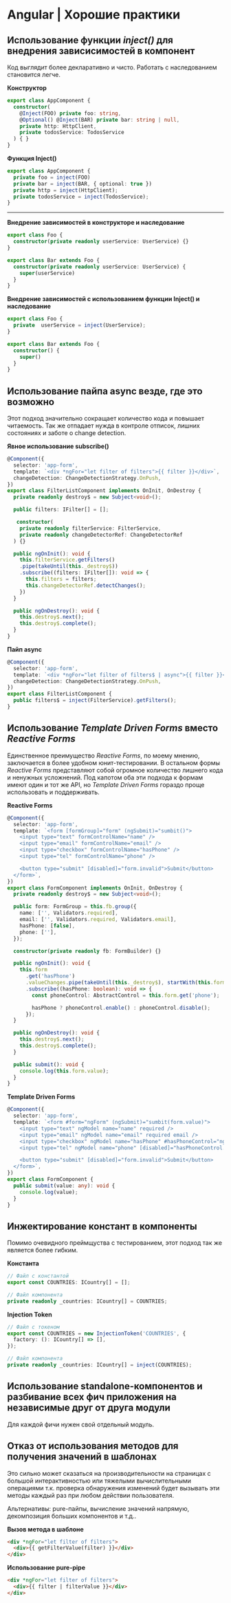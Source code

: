 # Angular | Хорошие практики

## Использование функции *inject()* для внедрения зависисимостей в компонент
Код выглядит более декларативно и чисто. Работать с наследованием становится легче.

**Конструктор**

```ts
export class AppComponent {
  constructor(
    @Inject(FOO) private foo: string,
    @Optional() @Inject(BAR) private bar: string | null,
    private http: HttpClient,
    private todosService: TodosService
  ) { }
}
```

**Функция Inject()**

```ts
export class AppComponent {
  private foo = inject(FOO)
  private bar = inject(BAR, { optional: true })
  private http = inject(HttpClient);
  private todosService = inject(TodosService);
}
```
------------

**Внедрение зависимостей в конструкторе и наследование**
```ts
export class Foo {
  constructor(private readonly userService: UserService) {}
}

export class Bar extends Foo {
  constructor(private readonly userService: UserService) {
    super(userService)
  }
}
```

**Внедрение зависимостей с использованием функции Inject() и наследование**

```ts
export class Foo {
  private  userService = inject(UserService);
}

export class Bar extends Foo {
  constructor() {
    super()
  }
}
```

## Использование пайпа async везде, где это возможно
Этот подход значительно сокращает количество кода и повышает читаемость. Так же отпадает нужда в контроле отписок, лишних состояниях и заботе о change detection.

**Явное использование subscribe()**

```ts
@Component({
  selector: 'app-form',
  template: `<div *ngFor="let filter of filters">{{ filter }}</div>`,
  changeDetection: ChangeDetectionStrategy.OnPush,
})
export class FilterListComponent implements OnInit, OnDestroy {
  private readonly destroy$ = new Subject<void>();

  public filters: IFilter[] = [];

   constructor(
    private readonly filterService: FilterService,
    private readonly changeDetectorRef: ChangeDetectorRef
  ) {}

  public ngOnInit(): void {
    this.filterService.getFilters()
    .pipe(takeUntil(this._destroy$))
    .subscribe((filters: IFilter[]): void => {
      this.filters = filters;
      this.changeDetectorRef.detectChanges();
    })
  }

  public ngOnDestroy(): void {
    this.destroy$.next();
    this.destroy$.complete();
  }
}
```

**Пайп async**

```ts
@Component({
  selector: 'app-form',
  template: `<div *ngFor="let filter of filters$ | async">{{ filter }}</div>`,
  changeDetection: ChangeDetectionStrategy.OnPush,
})
export class FilterListComponent {
  public filters$ = inject(FilterService).getFilters();
}
```

## Использование *Template Driven Forms* вместо *Reactive Forms*
 Единственное преимущество *Reactive Forms*, по моему мнению, заключается в более удобном юнит-тестировании. В остальном формы *Reactive Forms* представляют собой огромное количество лишнего кода и ненужных усложнений. Под капотом оба эти подхода к формам имеют один и тот же API, но *Template Driven Forms* гораздо проще использовать и поддерживать.

**Reactive Forms**

```ts
@Component({
  selector: 'app-form',
  template: `<form [formGroup]="form" (ngSubmit)="sumbit()">
    <input type="text" formControlName="name" />
    <input type="email" formControlName="email" />
    <input type="checkbox" formControlName="hasPhone" />
    <input type="tel" formControlName="phone" />

    <button type="submit" [disabled]="form.invalid">Submit</button>
  </form>`,
})
export class FormComponent implements OnInit, OnDestroy {
  private readonly destroy$ = new Subject<void>();

  public form: FormGroup = this.fb.group({
    name: ['', Validators.required],
    email: ['', Validators.required, Validators.email],
    hasPhone: [false],
    phone: [''],
  });

  constructor(private readonly fb: FormBuilder) {}

  public ngOnInit(): void {
    this.form
      .get('hasPhone')
      .valueChanges.pipe(takeUntil(this._destroy$), startWith(this.form.get('hasPhone').value))
      .subscribe((hasPhone: boolean): void => {
        const phoneControl: AbstractControl = this.form.get('phone');

        hasPhone ? phoneControl.enable() : phoneControl.disable();
      });
  }

  public ngOnDestroy(): void {
    this.destroy$.next();
    this.destroy$.complete();
  }

  public submit(): void {
    console.log(this.form.value);
  }
}
```

**Template Driven Forms**
```ts
@Component({
  selector: 'app-form',
  template: `<form #form="ngForm" (ngSubmit)="sumbit(form.value)">
    <input type="text" ngModel name="name" required />
    <input type="email" ngModel name="email" required email />
    <input type="checkbox" ngModel name="hasPhone" #hasPhoneControl="ngModel" />
    <input type="tel" ngModel name="phone" [disabled]="hasPhoneControl.value" />

    <button type="submit" [disabled]="form.invalid">Submit</button>
  </form>`,
})
export class FormComponent {
  public submit(value: any): void {
    console.log(value);
  }
}
```

## Инжектирование констант в компоненты
Помимо очевидного преймщуства с тестированием, этот подход так же является более гибким.

**Константа**

```ts
// Файл с константой
export const COUNTRIES: ICountry[] = [];

// Файл компонента
private readonly _countries: ICountry[] = COUNTRIES;
```

**Injection Token**

```ts
// Файл с токеном
export const COUNTRIES = new InjectionToken('COUNTRIES', {
  factory: (): ICountry[] => [],
});

// Файл компонента
private readonly _countries: ICountry[] = inject(COUNTRIES);
```

## Использование standalone-компонентов и разбивание всех фич приложения на  независимые друг от друга модули
Для каждой фичи нужен свой отдельный модуль.

## Отказ от использования методов для получения значений в шаблонах
Это сильно может сказаться на производительности на страницах с большой интерактивностью или тяжелыми вычислительными операциями т.к. проверка обнаружения изменений будет вызывать эти методы каждый раз при любом действии пользователя.

Альтернативы: pure-пайпы, вычисление значений напрямую, декомпозиция больших компонентов и т.д..


**Вызов метода в шаблоне**

```html
<div *ngFor="let filter of filters">
  <div>{{ getFilterValue(filter) }}</div>
</div>
```

**Использование pure-pipe**
```html
<div *ngFor="let filter of filters">
  <div>{{ filter | filterValue }}</div>
</div>
```
